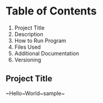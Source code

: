 # Table of Contents
1. Project Title 
2. Description 
3. How to Run Program 
4. Files Used 
5. Additional Documentation 
6. Versioning 

## Project Title
~Hello~World~sample~
